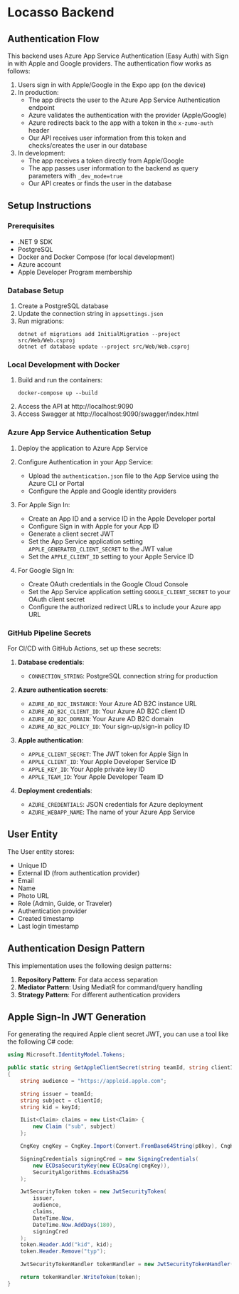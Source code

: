 # Locasso Backend

## Authentication Flow

This backend uses Azure App Service Authentication (Easy Auth) with Sign in with Apple and Google providers. The authentication flow works as follows:

1. Users sign in with Apple/Google in the Expo app (on the device)
2. In production:
   - The app directs the user to the Azure App Service Authentication endpoint
   - Azure validates the authentication with the provider (Apple/Google)
   - Azure redirects back to the app with a token in the `x-zumo-auth` header
   - Our API receives user information from this token and checks/creates the user in our database
3. In development:
   - The app receives a token directly from Apple/Google 
   - The app passes user information to the backend as query parameters with `_dev_mode=true`
   - Our API creates or finds the user in the database

## Setup Instructions

### Prerequisites

- .NET 9 SDK
- PostgreSQL
- Docker and Docker Compose (for local development)
- Azure account
- Apple Developer Program membership

### Database Setup

1. Create a PostgreSQL database
2. Update the connection string in `appsettings.json`
3. Run migrations:
   ```
   dotnet ef migrations add InitialMigration --project src/Web/Web.csproj
   dotnet ef database update --project src/Web/Web.csproj
   ```

### Local Development with Docker

1. Build and run the containers:
   ```
   docker-compose up --build
   ```
2. Access the API at http://localhost:9090
3. Access Swagger at http://localhost:9090/swagger/index.html

### Azure App Service Authentication Setup

1. Deploy the application to Azure App Service
2. Configure Authentication in your App Service:
   - Upload the `authentication.json` file to the App Service using the Azure CLI or Portal
   - Configure the Apple and Google identity providers

3. For Apple Sign In:
   - Create an App ID and a service ID in the Apple Developer portal
   - Configure Sign in with Apple for your App ID
   - Generate a client secret JWT
   - Set the App Service application setting `APPLE_GENERATED_CLIENT_SECRET` to the JWT value
   - Set the `APPLE_CLIENT_ID` setting to your Apple Service ID

4. For Google Sign In:
   - Create OAuth credentials in the Google Cloud Console
   - Set the App Service application setting `GOOGLE_CLIENT_SECRET` to your OAuth client secret
   - Configure the authorized redirect URLs to include your Azure app URL

### GitHub Pipeline Secrets

For CI/CD with GitHub Actions, set up these secrets:

1. **Database credentials**:
   - `CONNECTION_STRING`: PostgreSQL connection string for production

2. **Azure authentication secrets**:
   - `AZURE_AD_B2C_INSTANCE`: Your Azure AD B2C instance URL
   - `AZURE_AD_B2C_CLIENT_ID`: Your Azure AD B2C client ID
   - `AZURE_AD_B2C_DOMAIN`: Your Azure AD B2C domain
   - `AZURE_AD_B2C_POLICY_ID`: Your sign-up/sign-in policy ID

3. **Apple authentication**:
   - `APPLE_CLIENT_SECRET`: The JWT token for Apple Sign In
   - `APPLE_CLIENT_ID`: Your Apple Developer Service ID
   - `APPLE_KEY_ID`: Your Apple private key ID
   - `APPLE_TEAM_ID`: Your Apple Developer Team ID

4. **Deployment credentials**:
   - `AZURE_CREDENTIALS`: JSON credentials for Azure deployment
   - `AZURE_WEBAPP_NAME`: The name of your Azure App Service

## User Entity

The User entity stores:
- Unique ID
- External ID (from authentication provider)
- Email
- Name
- Photo URL
- Role (Admin, Guide, or Traveler)
- Authentication provider
- Created timestamp
- Last login timestamp

## Authentication Design Pattern

This implementation uses the following design patterns:

1. **Repository Pattern**: For data access separation
2. **Mediator Pattern**: Using MediatR for command/query handling
3. **Strategy Pattern**: For different authentication providers

## Apple Sign-In JWT Generation

For generating the required Apple client secret JWT, you can use a tool like the following C# code:

```csharp
using Microsoft.IdentityModel.Tokens;

public static string GetAppleClientSecret(string teamId, string clientId, string keyId, string p8key)
{
    string audience = "https://appleid.apple.com";

    string issuer = teamId;
    string subject = clientId;
    string kid = keyId;

    IList<Claim> claims = new List<Claim> {
        new Claim ("sub", subject)
    };

    CngKey cngKey = CngKey.Import(Convert.FromBase64String(p8key), CngKeyBlobFormat.Pkcs8PrivateBlob);

    SigningCredentials signingCred = new SigningCredentials(
        new ECDsaSecurityKey(new ECDsaCng(cngKey)),
        SecurityAlgorithms.EcdsaSha256
    );

    JwtSecurityToken token = new JwtSecurityToken(
        issuer,
        audience,
        claims,
        DateTime.Now,
        DateTime.Now.AddDays(180),
        signingCred
    );
    token.Header.Add("kid", kid);
    token.Header.Remove("typ");

    JwtSecurityTokenHandler tokenHandler = new JwtSecurityTokenHandler();

    return tokenHandler.WriteToken(token);
}
``` 